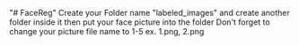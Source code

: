 "# FaceReg" 
Create your Folder name "labeled_images" and create another folder inside it then put your face picture into the folder Don't forget to change your picture file name to 1-5 ex. 1.png, 2.png

